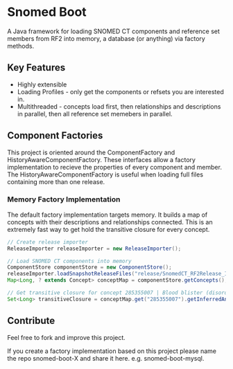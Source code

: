 # Snomed Boot
A Java framework for loading SNOMED CT components and reference set members from RF2 into memory, a database (or anything) via factory methods.

## Key Features
- Highly extensible
- Loading Profiles - only get the components or refsets you are interested in.
- Multithreaded - concepts load first, then relationships and descriptions in parallel, then all reference set memebers in parallel.

## Component Factories
This project is oriented around the ComponentFactory and HistoryAwareComponentFactory. These interfaces allow a factory implementation to recieve the properties of every component and member. The HistoryAwareComponentFactory is useful when loading full files containing more than one release.

### Memory Factory Implementation
The default factory implementation targets memory. It builds a map of concepts with their descriptions and relationships connected. This is an extremely fast way to get hold the transitive closure for every concept.
```java
// Create release importer
ReleaseImporter releaseImporter = new ReleaseImporter();

// Load SNOMED CT components into memory
ComponentStore componentStore = new ComponentStore();
releaseImporter.loadSnapshotReleaseFiles("release/SnomedCT_RF2Release_INT_20170131", LoadingProfile.light, new ComponentFactoryImpl(componentStore));
Map<Long, ? extends Concept> conceptMap = componentStore.getConcepts();

// Get transitive closure for concept 285355007 | Blood blister (disorder) |
Set<Long> transitiveClosure = conceptMap.get("285355007").getInferredAncestorIds();
```

## Contribute
Feel free to fork and improve this project.

If you create a factory implementation based on this project please name the repo snomed-boot-X and share it here. e.g. snomed-boot-mysql.
